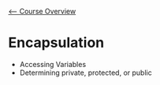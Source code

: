 [<-- Course Overview](../../1-Overview/overview.md)
# Encapsulation
* Accessing Variables
* Determining private, protected, or public